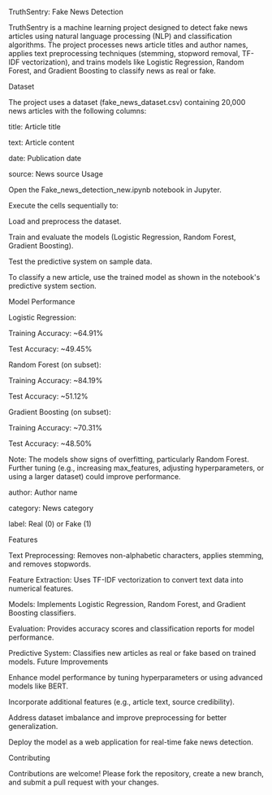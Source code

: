 TruthSentry: Fake News Detection

TruthSentry is a machine learning project designed to detect fake news articles using natural language processing (NLP) and classification algorithms. The project processes news article titles and author names, applies text preprocessing techniques (stemming, stopword removal, TF-IDF vectorization), and trains models like Logistic Regression, Random Forest, and Gradient Boosting to classify news as real or fake.

Dataset

The project uses a dataset (fake_news_dataset.csv) containing 20,000 news articles with the following columns:





title: Article title



text: Article content



date: Publication date



source: News source
Usage





Open the Fake_news_detection_new.ipynb notebook in Jupyter.



Execute the cells sequentially to:





Load and preprocess the dataset.



Train and evaluate the models (Logistic Regression, Random Forest, Gradient Boosting).



Test the predictive system on sample data.



To classify a new article, use the trained model as shown in the notebook's predictive system section.

Model Performance





Logistic Regression:





Training Accuracy: ~64.91%



Test Accuracy: ~49.45%



Random Forest (on subset):





Training Accuracy: ~84.19%



Test Accuracy: ~51.12%



Gradient Boosting (on subset):





Training Accuracy: ~70.31%



Test Accuracy: ~48.50%

Note: The models show signs of overfitting, particularly Random Forest. Further tuning (e.g., increasing max_features, adjusting hyperparameters, or using a larger dataset) could improve performance.



author: Author name



category: News category



label: Real (0) or Fake (1)

Features





Text Preprocessing: Removes non-alphabetic characters, applies stemming, and removes stopwords.



Feature Extraction: Uses TF-IDF vectorization to convert text data into numerical features.



Models: Implements Logistic Regression, Random Forest, and Gradient Boosting classifiers.



Evaluation: Provides accuracy scores and classification reports for model performance.



Predictive System: Classifies new articles as real or fake based on trained models.
Future Improvements





Enhance model performance by tuning hyperparameters or using advanced models like BERT.



Incorporate additional features (e.g., article text, source credibility).



Address dataset imbalance and improve preprocessing for better generalization.



Deploy the model as a web application for real-time fake news detection.

Contributing

Contributions are welcome! Please fork the repository, create a new branch, and submit a pull request with your changes.
